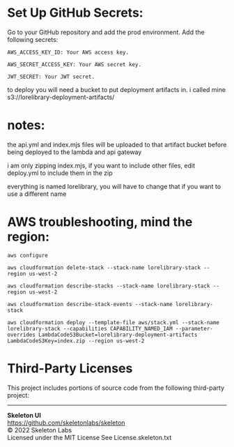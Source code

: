 # Set Up GitHub Secrets:

Go to your GitHub repository and add the prod environment.
Add the following secrets:

    AWS_ACCESS_KEY_ID: Your AWS access key.

    AWS_SECRET_ACCESS_KEY: Your AWS secret key.

    JWT_SECRET: Your JWT secret.

to deploy you will need a bucket to put deployment artifacts in. i called mine s3://lorelibrary-deployment-artifacts/

# notes:

the api.yml and index.mjs files will be uploaded to that artifact bucket before being deployed to the lambda and api gateway

i am only zipping index.mjs, if you want to include other files, edit deploy.yml to include them in the zip

everything is named lorelibrary, you will have to change that if you want to use a different name

# AWS troubleshooting, mind the region:

    aws configure

    aws cloudformation delete-stack --stack-name lorelibrary-stack --region us-west-2

    aws cloudformation describe-stacks --stack-name lorelibrary-stack --region us-west-2

    aws cloudformation describe-stack-events --stack-name lorelibrary-stack

    aws cloudformation deploy --template-file aws/stack.yml --stack-name lorelibrary-stack --capabilities CAPABILITY_NAMED_IAM --parameter-overrides LambdaCodeS3Bucket=lorelibrary-deployment-artifacts LambdaCodeS3Key=index.zip --region us-west-2
    


# Third-Party Licenses

This project includes portions of source code from the following third-party project:

---

**Skeleton UI**  
https://github.com/skeletonlabs/skeleton  
© 2022 Skeleton Labs  
Licensed under the MIT License
See License.skeleton.txt